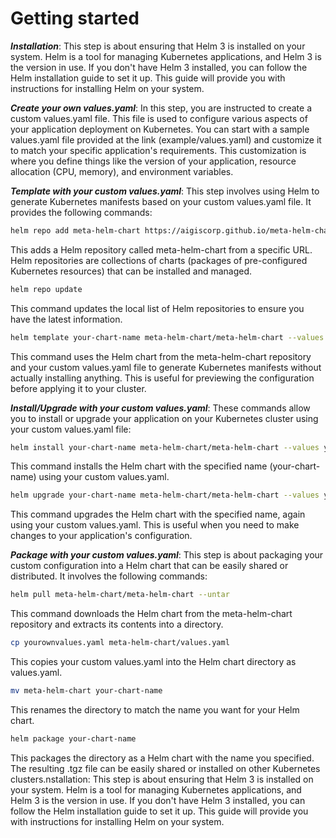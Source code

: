 # Getting started

**_Installation_**: This step is about ensuring that Helm 3 is installed on your system. Helm is a tool for managing Kubernetes applications, and Helm 3 is the version in use. If you don't have Helm 3 installed, you can follow the Helm installation guide to set it up. This guide will provide you with instructions for installing Helm on your system.

**_Create your own values.yaml_**: In this step, you are instructed to create a custom values.yaml file. This file is used to configure various aspects of your application deployment on Kubernetes. You can start with a sample values.yaml file provided at the link (example/values.yaml) and customize it to match your specific application's requirements. This customization is where you define things like the version of your application, resource allocation (CPU, memory), and environment variables.

**_Template with your custom values.yaml_**: This step involves using Helm to generate Kubernetes manifests based on your custom values.yaml file. It provides the following commands:

```sh
helm repo add meta-helm-chart https://aigiscorp.github.io/meta-helm-chart/
```

This adds a Helm repository called meta-helm-chart from a specific URL. Helm repositories are collections of charts (packages of pre-configured Kubernetes resources) that can be installed and managed.

```sh
helm repo update
```

This command updates the local list of Helm repositories to ensure you have the latest information.

```sh
helm template your-chart-name meta-helm-chart/meta-helm-chart --values yourownvalues.yaml
```

This command uses the Helm chart from the meta-helm-chart repository and your custom values.yaml file to generate Kubernetes manifests without actually installing anything. This is useful for previewing the configuration before applying it to your cluster.

**_Install/Upgrade with your custom values.yaml_**: These commands allow you to install or upgrade your application on your Kubernetes cluster using your custom values.yaml file:

```sh
helm install your-chart-name meta-helm-chart/meta-helm-chart --values yourownvalues.yaml
```

This command installs the Helm chart with the specified name (your-chart-name) using your custom values.yaml.

```sh
helm upgrade your-chart-name meta-helm-chart/meta-helm-chart --values yourownvalues.yaml
```

This command upgrades the Helm chart with the specified name, again using your custom values.yaml. This is useful when you need to make changes to your application's configuration.

**_Package with your custom values.yaml_**: This step is about packaging your custom configuration into a Helm chart that can be easily shared or distributed. It involves the following commands:

```sh
helm pull meta-helm-chart/meta-helm-chart --untar
```

This command downloads the Helm chart from the meta-helm-chart repository and extracts its contents into a directory.

```sh
cp yourownvalues.yaml meta-helm-chart/values.yaml
```

This copies your custom values.yaml into the Helm chart directory as values.yaml.

```sh
mv meta-helm-chart your-chart-name
```

This renames the directory to match the name you want for your Helm chart.

```sh
helm package your-chart-name
```

This packages the directory as a Helm chart with the name you specified. The resulting .tgz file can be easily shared or installed on other Kubernetes clusters.nstallation: This step is about ensuring that Helm 3 is installed on your system. Helm is a tool for managing Kubernetes applications, and Helm 3 is the version in use. If you don't have Helm 3 installed, you can follow the Helm installation guide to set it up. This guide will provide you with instructions for installing Helm on your system.
